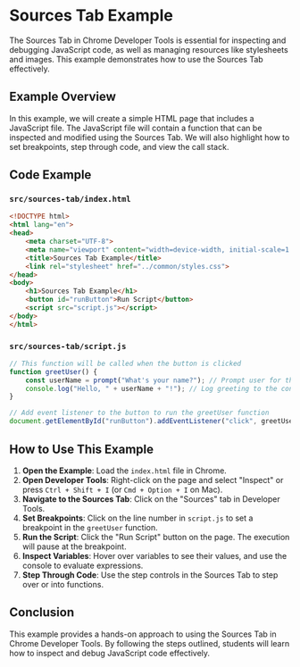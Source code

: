 # Sources Tab Example

The Sources Tab in Chrome Developer Tools is essential for inspecting and debugging JavaScript code, as well as managing resources like stylesheets and images. This example demonstrates how to use the Sources Tab effectively.

## Example Overview

In this example, we will create a simple HTML page that includes a JavaScript file. The JavaScript file will contain a function that can be inspected and modified using the Sources Tab. We will also highlight how to set breakpoints, step through code, and view the call stack.

## Code Example

### `src/sources-tab/index.html`

```html
<!DOCTYPE html>
<html lang="en">
<head>
    <meta charset="UTF-8">
    <meta name="viewport" content="width=device-width, initial-scale=1.0">
    <title>Sources Tab Example</title>
    <link rel="stylesheet" href="../common/styles.css">
</head>
<body>
    <h1>Sources Tab Example</h1>
    <button id="runButton">Run Script</button>
    <script src="script.js"></script>
</body>
</html>
```

### `src/sources-tab/script.js`

```javascript
// This function will be called when the button is clicked
function greetUser() {
    const userName = prompt("What's your name?"); // Prompt user for their name
    console.log("Hello, " + userName + "!"); // Log greeting to the console
}

// Add event listener to the button to run the greetUser function
document.getElementById("runButton").addEventListener("click", greetUser);
```

## How to Use This Example

1. **Open the Example**: Load the `index.html` file in Chrome.
2. **Open Developer Tools**: Right-click on the page and select "Inspect" or press `Ctrl + Shift + I` (or `Cmd + Option + I` on Mac).
3. **Navigate to the Sources Tab**: Click on the "Sources" tab in Developer Tools.
4. **Set Breakpoints**: Click on the line number in `script.js` to set a breakpoint in the `greetUser` function.
5. **Run the Script**: Click the "Run Script" button on the page. The execution will pause at the breakpoint.
6. **Inspect Variables**: Hover over variables to see their values, and use the console to evaluate expressions.
7. **Step Through Code**: Use the step controls in the Sources Tab to step over or into functions.

## Conclusion

This example provides a hands-on approach to using the Sources Tab in Chrome Developer Tools. By following the steps outlined, students will learn how to inspect and debug JavaScript code effectively.